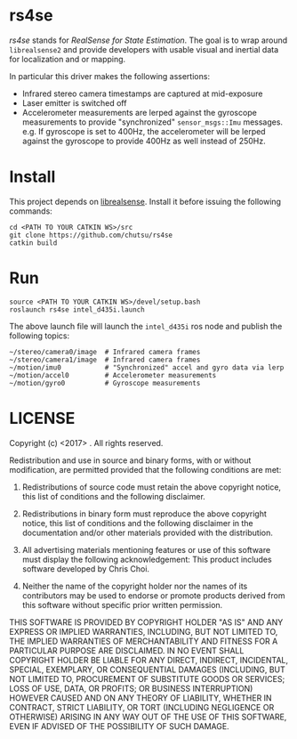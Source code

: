 # rs4se

*rs4se* stands for *RealSense for State Estimation*. The goal is to wrap around
`librealsense2` and provide developers with usable visual and inertial data for
localization and or mapping.

In particular this driver makes the following assertions:

- Infrared stereo camera timestamps are captured at mid-exposure
- Laser emitter is switched off
- Accelerometer measurements are lerped against the gyroscope
  measurements to provide "synchronized" `sensor_msgs::Imu` messages.
  e.g. If gyroscope is set to 400Hz, the accelerometer will be lerped against
  the gyroscope to provide 400Hz as well instead of 250Hz.


# Install

This project depends on [librealsense][librealsense].  Install it before
issuing the following commands:

    cd <PATH TO YOUR CATKIN WS>/src
    git clone https://github.com/chutsu/rs4se
    catkin build


# Run

    source <PATH TO YOUR CATKIN WS>/devel/setup.bash
    roslaunch rs4se intel_d435i.launch

The above launch file will launch the `intel_d435i` ros node and publish the
following topics:

    ~/stereo/camera0/image  # Infrared camera frames
    ~/stereo/camera1/image  # Infrared camera frames
    ~/motion/imu0           # "Synchronized" accel and gyro data via lerp
    ~/motion/accel0         # Accelerometer measurements
    ~/motion/gyro0          # Gyroscope measurements


# LICENSE

Copyright (c) <2017> <Chris Choi>. All rights reserved.

Redistribution and use in source and binary forms, with or without
modification, are permitted provided that the following conditions are met:

1. Redistributions of source code must retain the above copyright notice, this
list of conditions and the following disclaimer.

2. Redistributions in binary form must reproduce the above copyright notice,
this list of conditions and the following disclaimer in the documentation
and/or other materials provided with the distribution.

3. All advertising materials mentioning features or use of this software must
display the following acknowledgement: This product includes software developed
by Chris Choi.

4. Neither the name of the copyright holder nor the names of its contributors
may be used to endorse or promote products derived from this software without
specific prior written permission.

THIS SOFTWARE IS PROVIDED BY COPYRIGHT HOLDER "AS IS" AND ANY EXPRESS OR
IMPLIED WARRANTIES, INCLUDING, BUT NOT LIMITED TO, THE IMPLIED WARRANTIES OF
MERCHANTABILITY AND FITNESS FOR A PARTICULAR PURPOSE ARE DISCLAIMED. IN NO
EVENT SHALL COPYRIGHT HOLDER BE LIABLE FOR ANY DIRECT, INDIRECT, INCIDENTAL,
SPECIAL, EXEMPLARY, OR CONSEQUENTIAL DAMAGES (INCLUDING, BUT NOT LIMITED TO,
PROCUREMENT OF SUBSTITUTE GOODS OR SERVICES; LOSS OF USE, DATA, OR PROFITS; OR
BUSINESS INTERRUPTION) HOWEVER CAUSED AND ON ANY THEORY OF LIABILITY, WHETHER
IN CONTRACT, STRICT LIABILITY, OR TORT (INCLUDING NEGLIGENCE OR OTHERWISE)
ARISING IN ANY WAY OUT OF THE USE OF THIS SOFTWARE, EVEN IF ADVISED OF THE
POSSIBILITY OF SUCH DAMAGE.

[librealsense]: https://github.com/IntelRealSense/librealsense/blob/master/doc/distribution_linux.md
